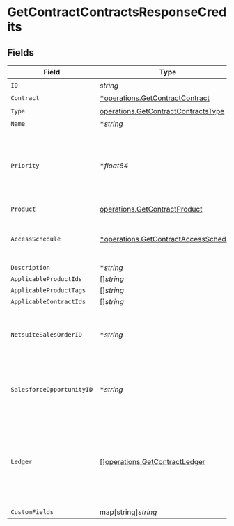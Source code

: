 # GetContractContractsResponseCredits


## Fields

| Field                                                                                                             | Type                                                                                                              | Required                                                                                                          | Description                                                                                                       |
| ----------------------------------------------------------------------------------------------------------------- | ----------------------------------------------------------------------------------------------------------------- | ----------------------------------------------------------------------------------------------------------------- | ----------------------------------------------------------------------------------------------------------------- |
| `ID`                                                                                                              | *string*                                                                                                          | :heavy_check_mark:                                                                                                | N/A                                                                                                               |
| `Contract`                                                                                                        | [*operations.GetContractContract](../../models/operations/getcontractcontract.md)                                 | :heavy_minus_sign:                                                                                                | N/A                                                                                                               |
| `Type`                                                                                                            | [operations.GetContractContractsType](../../models/operations/getcontractcontractstype.md)                        | :heavy_check_mark:                                                                                                | N/A                                                                                                               |
| `Name`                                                                                                            | **string*                                                                                                         | :heavy_minus_sign:                                                                                                | N/A                                                                                                               |
| `Priority`                                                                                                        | **float64*                                                                                                        | :heavy_minus_sign:                                                                                                | If multiple credits or commits are applicable, the one with the lower priority will apply first.                  |
| `Product`                                                                                                         | [operations.GetContractProduct](../../models/operations/getcontractproduct.md)                                    | :heavy_check_mark:                                                                                                | N/A                                                                                                               |
| `AccessSchedule`                                                                                                  | [*operations.GetContractAccessSchedule](../../models/operations/getcontractaccessschedule.md)                     | :heavy_minus_sign:                                                                                                | The schedule that the customer will gain access to the credits.                                                   |
| `Description`                                                                                                     | **string*                                                                                                         | :heavy_minus_sign:                                                                                                | N/A                                                                                                               |
| `ApplicableProductIds`                                                                                            | []*string*                                                                                                        | :heavy_minus_sign:                                                                                                | N/A                                                                                                               |
| `ApplicableProductTags`                                                                                           | []*string*                                                                                                        | :heavy_minus_sign:                                                                                                | N/A                                                                                                               |
| `ApplicableContractIds`                                                                                           | []*string*                                                                                                        | :heavy_minus_sign:                                                                                                | N/A                                                                                                               |
| `NetsuiteSalesOrderID`                                                                                            | **string*                                                                                                         | :heavy_minus_sign:                                                                                                | This field's availability is dependent on your client's configuration.                                            |
| `SalesforceOpportunityID`                                                                                         | **string*                                                                                                         | :heavy_minus_sign:                                                                                                | This field's availability is dependent on your client's configuration.                                            |
| `Ledger`                                                                                                          | [][operations.GetContractLedger](../../models/operations/getcontractledger.md)                                    | :heavy_minus_sign:                                                                                                | A list of ordered events that impact the balance of a credit. For example, an invoice deduction or an expiration. |
| `CustomFields`                                                                                                    | map[string]*string*                                                                                               | :heavy_minus_sign:                                                                                                | N/A                                                                                                               |